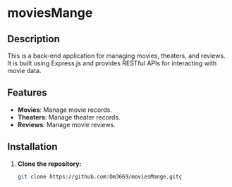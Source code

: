 # moviesMange

## Description

This is a back-end application for managing movies, theaters, and reviews. It is built using Express.js and provides RESTful APIs for interacting with movie data.

## Features

- **Movies**: Manage movie records.
- **Theaters**: Manage theater records.
- **Reviews**: Manage movie reviews.

## Installation

1. **Clone the repository:**

   ```bash
   git clone https://github.com:Om3669/moviesMange.gitç